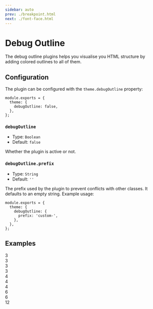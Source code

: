 ```yaml
---
sidebar: auto
prev: ./breakpoint.html
next: ./font-face.html
---
```


# Debug Outline

The debug outline plugins helps you visualise you HTML structure by adding colored outlines to all of them.

## Configuration

The plugin can be configured with the `theme.debugOutline` property:

```js{3}
module.exports = {
  theme: {
    debugOutline: false,
  },
};
```

### `debugOutline`

- Type: `Boolean`
- Default: `false`

Whether the plugin is active or not.

### `debugOutline.prefix`

- Type: `String`
- Default: `''`

The prefix used by the plugin to prevent conflicts with other classes. It defaults to an empty string. Example usage:

```js{3-5}
module.exports = {
  theme: {
    debugOutline: {
      prefix: 'custom-',
    },
  },
};
```

## Examples

<Preview>
  <div class="debug">
    <div class="grid">
      <div class="grid-row mb-2">
        <div class="grid-col-3">
          <div class="h-4 text-grey-600 bg-white flex items-center justify-center">3</div>
        </div>
        <div class="grid-col-3">
          <div class="h-4 text-grey-600 bg-white flex items-center justify-center">3</div>
        </div>
        <div class="grid-col-3">
          <div class="h-4 text-grey-600 bg-white flex items-center justify-center">3</div>
        </div>
        <div class="grid-col-3">
          <div class="h-4 text-grey-600 bg-white flex items-center justify-center">3</div>
        </div>
      </div>
      <div class="grid-row mb-2">
        <div class="grid-col-4">
          <div class="h-4 text-grey-600 bg-white flex items-center justify-center">4</div>
        </div>
        <div class="grid-col-4">
          <div class="h-4 text-grey-600 bg-white flex items-center justify-center">4</div>
        </div>
        <div class="grid-col-4">
          <div class="h-4 text-grey-600 bg-white flex items-center justify-center">4</div>
        </div>
      </div>
      <div class="grid-row mb-2">
        <div class="grid-col-6">
          <div class="h-4 text-grey-600 bg-white flex items-center justify-center">6</div>
        </div>
        <div class="grid-col-6">
          <div class="h-4 text-grey-600 bg-white flex items-center justify-center">6</div>
        </div>
      </div>
      <div class="grid-row mb-2">
        <div class="grid-col-12">
          <div class="h-4 text-grey-600 bg-white flex items-center justify-center">12</div>
        </div>
      </div>
    </div>
  </div>
</Preview>
